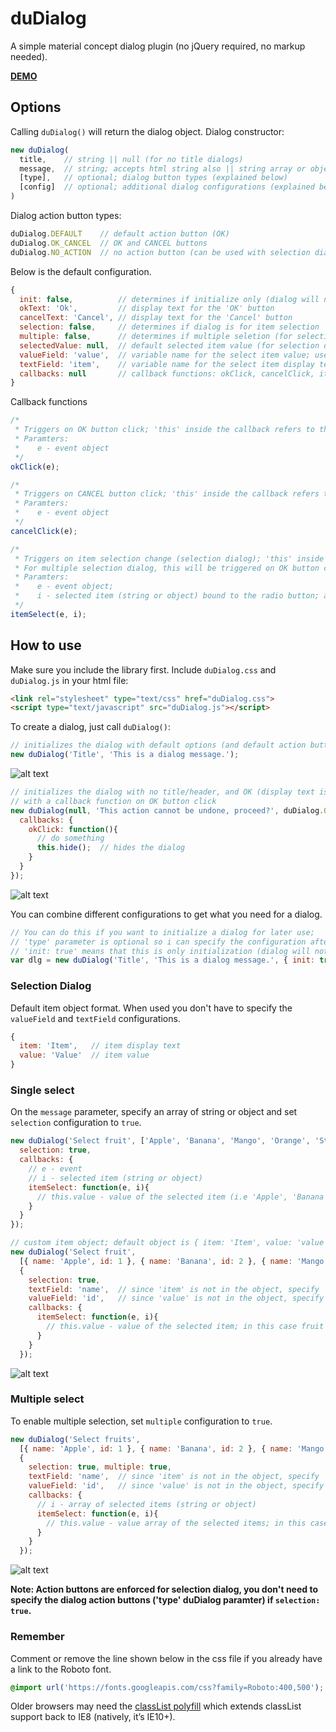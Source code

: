 duDialog
=========

A simple material concept dialog plugin (no jQuery required, no markup needed).

**[DEMO](https://dmuy.github.io/dialog/)**

## Options
Calling `duDialog()` will return the dialog object.
Dialog constructor:
```javascript
new duDialog(
  title,    // string || null (for no title dialogs)
  message,  // string; accepts html string also || string array or object (for selection dialog)
  [type],   // optional; dialog button types (explained below)
  [config]  // optional; additional dialog configurations (explained below)
)
```

Dialog action button types:
```javascript
duDialog.DEFAULT    // default action button (OK)
duDialog.OK_CANCEL  // OK and CANCEL buttons
duDialog.NO_ACTION  // no action button (can be used with selection dialogs)
```

Below is the default configuration.
```javascript
{
  init: false,          // determines if initialize only (dialog will not be shown immediately after initialization)
  okText: 'Ok',         // display text for the 'OK' button
  cancelText: 'Cancel', // display text for the 'Cancel' button
  selection: false,     // determines if dialog is for item selection
  multiple: false,      // determines if multiple seletion (for selection dialog)
  selectedValue: null,  // default selected item value (for selection dialog)
  valueField: 'value',  // variable name for the select item value; use this for custom object structure (for selection dialog)
  textField: 'item',    // variable name for the select item display text; use this for custom object structure (for selection dialog)
  callbacks: null       // callback functions: okClick, cancelClick, itemSelect (for selection dialog)
}
```

Callback functions
```javascript
/* 
 * Triggers on OK button click; 'this' inside the callback refers to the dialog object
 * Paramters:
 *    e - event object
 */
okClick(e);

/* 
 * Triggers on CANCEL button click; 'this' inside the callback refers to the dialog object
 * Paramters:
 *    e - event object
 */
cancelClick(e);

/* 
 * Triggers on item selection change (selection dialog); 'this' inside the callback refers to the radio button.
 * For multiple selection dialog, this will be triggered on OK button click (okClick will not be executed); 'this' does not refer to the checkbox
 * Paramters:
 *    e - event object; 
 *    i - selected item (string or object) bound to the radio button; array of selected items (string or object) for multiple selection
 */
itemSelect(e, i);
```

## How to use
Make sure you include the library first.
Include `duDialog.css` and `duDialog.js` in your html file:
```html
<link rel="stylesheet" type="text/css" href="duDialog.css">
<script type="text/javascript" src="duDialog.js"></script>
```

To create a dialog, just call `duDialog()`:
```javascript
// initializes the dialog with default options (and default action button - OK button)
new duDialog('Title', 'This is a dialog message.');
```
![alt text](https://lh3.googleusercontent.com/pzN64pN35nP2ESQUy4QI5kUWrEIq4sM5wryLjb63iWa_LEuTqRiosOlNEzTUJPgCzjDtWIuzRzWFr1MeMARLOUwfDSV20JDh9YwRLzn97-BzvvHBvvhTX7X8o2VOdqVCTB0-S-Jm2tlu8HZu1xuh-C9o94AzSkSwqGEQerwrBCr0640LEOMzSuLOawhhVFDwuG5xiWXOSitYIHl8eRiqP4ypP5wMwzfXUIuYzWNxMC2ksmyuAN0_tSPLJU8iuEUVFKcEqB9MavUx_yXJxXhlD4l1CNef2tmdEAvm8Dw_XgtxcHB16zCLWIspNmG1a5Qp_0DVnYr22g_g-Dbm8VTtmw3dpX66VYAckKpYaVXEP44WYyWIPNcv0nZtKVjJ7Mvznuswzp5YoCUXGZewPHJKK1-fU2BistMjMQydBQbbLUTPLsk6OfveAJfN_7GpcTjfCy1yoYL02lc30SOeoqdk3XRn_gnfH9Q7s8ybFf8ARDzky4CxqEy9OMjRZ4A5qyHkYeEZFobryqWrUYpQTHe9V844WoAeNWoNKWF7etALtr9RalEj5DOaQlAjpuBLOEk3vdukFONE9ZvaBFnD-bNKDFY1nw55B0vzZr0XkmhOBcqVceBKIhOGbqywdHjwTR6amp2UMaTJ-uqluEydcJXXrgps=w322-h209-no "Information dialog")

```javascript
// initializes the dialog with no title/header, and OK (display text is 'Proceed') and CANCEL buttons;
// with a callback function on OK button click
new duDialog(null, 'This action cannot be undone, proceed?', duDialog.OK_CANCEL, { okText: 'Proceed',
  callbacks: {
    okClick: function(){
      // do something
      this.hide();  // hides the dialog
    }
  }
});
```
![alt text](https://lh3.googleusercontent.com/EFHvfdpnrXFCq-xp0zmutv-0DMJkBzbenqRez_YcabsGND-WtWatNOr0PXj4DB7dq3wxwYBXI4qeT6XjRhB1PAlwZrwaA-hVf2nMATCXyC71FWOpj72AlNVrjWOSFhZdRfq9HLUyOrrS1AC6OB9IEeJpjh-zRuLuCOIi_QnIod3PcbzzZb8Qq1TEWsjJxmX4p0KfwhA1RqWLWLdLexIsUrQzpsDm65Riqoisz5DQcShA8qbcgwpiAMgs3RBFz8aHMpbt4K768FdBImA6BQcCsfGfnHp8olCLXX2qPvpkSF6c3IZr_5ZY-iB2nseB0R6PCJrZpxZZAv1wjU6UXMViBvYOszf_QUg0Ro9kCzkdMDzrKpBJRByewST9R5g1zSlgnTPrzKDrm_13zZGo02Zzq26KMmWhJOvRkwwAxXMxv46o_OGSgSs872TBbhv3pldK-XYqrETd5XJN89YIlPxaSxbtgGt0DDLtR6k737sjXeZdmZ31WIjx7Ip0sQdebOPZXw6kAFlG-OqdZ8w6VEjABgwR8TDiedNn94WNBy_lWqc0VK_wy3WK67cb0rEygHM0bt0IqMH2Xr_H1WbDhHIfy1KtxLGeNAKyHFsgnrlRAxR9kfslo_kyjt516WVdEFtbf9y1jqx-uegC69WCYDkdA-Gf=w399-h165-no "Confirmation dialog")

You can combine different configurations to get what you need for a dialog.
```javascript
// You can do this if you want to initialize a dialog for later use;
// 'type' parameter is optional so i can specify the configuration after the message parameter
// 'init: true' means that this is only initialization (dialog will not be shown unless you call '[dialog object].show()')
var dlg = new duDialog('Title', 'This is a dialog message.', { init: true });
```

### Selection Dialog
Default item object format. When used you don't have to specify the `valueField` and `textField` configurations.
```javascript
{
  item: 'Item',   // item display text
  value: 'Value'  // item value
}
```

### Single select
On the `message` parameter, specify an array of string or object and set `selection` configuration to `true`.
```javascript
new duDialog('Select fruit', ['Apple', 'Banana', 'Mango', 'Orange', 'Strawberry'], {
  selection: true, 
  callbacks: {
    // e - event
    // i - selected item (string or object)
    itemSelect: function(e, i){
      // this.value - value of the selected item (i.e 'Apple', 'Banana', etct)
    }
  }
});

// custom item object; default object is { item: 'Item', value: 'value' }
new duDialog('Select fruit', 
  [{ name: 'Apple', id: 1 }, { name: 'Banana', id: 2 }, { name: 'Mango', id: 3 }, { name: 'Orange', id: 4 }, { name: 'Strawberry', id: 5 }], 
  {
    selection: true,
    textField: 'name',  // since 'item' is not in the object, specify 'name' or any varialbe in the object you want as display text
    valueField: 'id',   // since 'value' is not in the object, specify 'id' or any variable in the object you want as the value
    callbacks: {
      itemSelect: function(e, i){
        // this.value - value of the selected item; in this case fruit 'id'
      }
    }
  });
```
![alt text](https://lh3.googleusercontent.com/GYCCbgAYrleyFewA24Nvoo8HHwVMriEi0GcMMKSaIIsP2wmy5foH4CncJb4LpU7dIfuchWvHDnRvcaicNPcnmQjGNADUiabi-IPqIJC9VJTE3HSClvE-4T77s7nnVWXQMx6zirgODClgLfGIinYfkeyMlCUjmE70G2M2VUS5c1wYdNSbtRmJuKe7UoA0gdCA95wKxJG1jTLOPJV83O4Iz1gFvD3l4e6LIekWJAKdGAKcqKwIJ9CP8tM9t4QQuFYMXRzQKmmzPOt6LBCp-pkKxw3dOVixQgZFv0iyKZhSHZnhNX6gI0xOYBawETY91mwqHihDbrdOlzXhEch-JAO-SEjQ-VQPQyh8aPhatVTsI-bO4CSD05qMnwl9Ppzm1gatcwQH7fLev-BWcesxWEDZVd9db1ZQtB9GgPHRXi9rGjxJnaq40923CN7P0zzN5mOvqsNXNzItTeFmnfXIqgqkgIyPwLZtZBz-8QNYZoBJzVgJXRMGn3fcN40FkIDanUhXQ_rQvXDkVLVJJoC9nYPCSqaU_MDi2ivsD7lY0qrya-1as0IBuAFxQiyz_VoKZMS3N7WycziluJa4TxdkgCa4iE2uokSjdRpY-BCNxUC9Bl8OXtoh-jHuTKi20ssROq2lnyzJVPerTAu2b1Fpirlovp38=w326-h371-no "Single select dialog")

### Multiple select
To enable multiple selection, set `multiple` configuration to `true`.
```javascript
new duDialog('Select fruits', 
  [{ name: 'Apple', id: 1 }, { name: 'Banana', id: 2 }, { name: 'Mango', id: 3 }, { name: 'Orange', id: 4 }, { name: 'Strawberry', id: 5 }], 
  {
    selection: true, multiple: true,
    textField: 'name',  // since 'item' is not in the object, specify 'name' or any varialbe in the object you want as display text
    valueField: 'id',   // since 'value' is not in the object, specify 'id' or any variable in the object you want as the value
    callbacks: {
      // i - array of selected items (string or object)
      itemSelect: function(e, i){
        // this.value - value array of the selected items; in this case array of fruit 'id'
      }
    }
  });
```
![alt text](https://lh3.googleusercontent.com/0YYBVsrz0lIhfsbCemVtVPI6JZx1Mk-8JOhC6esVp9bLx2YE0ZrsNj4sXsV-_3QtQvJyehEWGh0Iwm4INuSisbd_QDpfYW0XUfHAeAb_p7B6n2va3Smkcd-xfPEe_3On-LX0hhpntIXae5XWPUPs5m4VqUm2mFwVX9dN67nhP1kpma22szWHjYBkiHgp8Bwa816eBMBGNo-QtTE8TuGXzm3HFVdc9Esqm-OKZfZ1eoWJkIib0RhmNkc7uirRb8qBdDl_wxXgr5M_CJMXkWkva_MmROuKcquEZ2vG8lYaGThqd6RsNNxCloC0jhSXYVKVtFCMPgi49vMg3fINi0HGuwhuA-lXMVC9wQLTgwuMrTNRhbT9kltM2ldKDjmNS-EiyJQ2fW8Lw5RcFnzzzXhut9nIbj1W6YxnYvWaZTnF4s-sHxhRN_z7RxrhKxOqt9gTIrbIs8T9Ei0kCdHVefWkpJPP7goo6wCD9TEehdXwsbWRuUCDN7szdj47vsnEZdDBE7LW1PjYev5zB6J_g34dsHCK2dmfVk1KnBz530aQGnNh8_zvk3DOvvOYI9YRZ3AE-IbTQmX0yrXpRYtKLYCjBgJi4aB2IIc1HwcyQwPabcleg4nITJXLQAw_RyoA4HdnGvZIWe4w4b2o4oA-F1bGJqEh=w338-h415-no "Multiple select dialog")

**Note: Action buttons are enforced for selection dialog, you don't need to specify the dialog action buttons ('type' duDialog paramter) if `selection: true`.**


### Remember
Comment or remove the line shown below in the css file if you already have a link to the Roboto font.
```css
@import url('https://fonts.googleapis.com/css?family=Roboto:400,500');
```

Older browsers may need the [classList polyfill](https://developer.mozilla.org/en-US/docs/Web/API/Element/classList) which extends classList support back to IE8 (natively, it’s IE10+).
